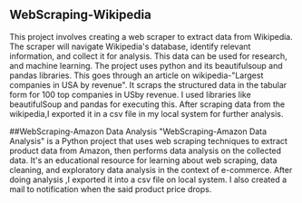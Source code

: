 
## WebScraping-Wikipedia
This project involves creating a web scraper to extract data from Wikipedia. The scraper will navigate Wikipedia's database, identify relevant information, and collect it for analysis. This data can be used for research, and machine learning. The project uses python and its beautifulsoup and pandas libraries.
This goes through an article on wikipedia-"Largest companies in USA by revenue". It scraps the structured data in the tabular form for 100 top companies in USby revenue. I used libraries like beautifulSoup and pandas for executing this. After scraping data from the wikipedia,I exported it in a csv file in my local system for further analysis.

##WebScraping-Amazon Data Analysis
"WebScraping-Amazon Data Analysis" is a Python project that uses web scraping techniques to extract product data from Amazon, then performs data analysis on the collected data. It's an educational resource for learning about web scraping, data cleaning, and exploratory data analysis in the context of e-commerce. After doing analysis ,I exported it into a csv file on local system. I also created a mail to notification when the said product price drops.

